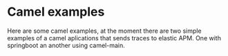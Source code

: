 # Camel examples

Here are some camel examples, at the moment there are two simple examples of a camel aplications that sends traces to elastic APM. One with springboot an another using camel-main.
